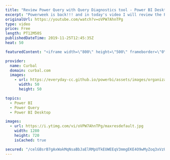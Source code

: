 ```yaml
---
title: "Review Power Query with Query Diagnostics tool - Power BI Desktop update October 2019"
excerpt: "Powerweek is back!!! and in today's video I will review the Power BI desktop update feature released in october 2019 called Query diagnostics. I will tell you what I like about it and what needs to be improved imo.  Link to MS documentation: https://docs.microsoft.com/en-us/power-query/querydiagnostics"
originalUrl: https://youtube.com/watch?v=oVPW7AhnTPg
type: video
price: Free
length: PT12M50S
publishedDateTime: 2019-11-25T12:45:35Z
heat: 50

featuredContent: "<iframe width=\"800\" height=\"500\" frameborder=\"0\" src=\"https://www.youtube.com/embed/oVPW7AhnTPg\" allow=\"accelerometer; autoplay; encrypted-media; gyroscope; picture-in-picture\" allowfullscreen></iframe>"

provider:
  name: Curbal
  domain: curbal.com
  images:
    - url: https://everyday-cc.github.io/powerbi/assets/images/organizations/curbal.com-50x50.jpg
      width: 50
      height: 50

topics:
  - Power BI
  - Power Query
  - Power BI Desktop

images:
  - url: https://i.ytimg.com/vi/oVPW7AhnTPg/maxresdefault.jpg
    width: 1280
    height: 720
    isCached: true

secured: "/celGBsrB7gAxWakMqNsaBbJaElRMpUTkEUWEEqV3mmgEKE4O9wMyZoq3xVzUU1h9i4RSOYSmbDZNHyevhZZPaloy2o21c9SY2k6LZGLMCihBUb1q4L/drq9b8kWewLMPdFezLN3Y4W+t0vmdy+YvA/CuPYGX2wz/Iq9ggfStsYfPpRGyhN4dt5UnWpKpNcNZRwAJzg+Zt2HhPMJ6K2EMYJ90hkoOn+Hk5pWJVDum/fZ/bE7DOyZobnFmDexvLbFfvC8OhRWn3C7VM8s9AwN1u8iNlD2bAk2QRIfoiufUvYugBKvzSZ0CruzwhJLMWi8HU1xJZeHXLsx/AoicDQb8X9TSU2Rp8u6DOw66yBOV3WS8sCFSfQ13EAFHEwcPPsLjQadtlzr3IzPALmxp3dVE3BbHGTAmWkgT+9QVmV5I2c=;HqU9Vox3ZLVcnq3uHc9NbQ=="
---
```



